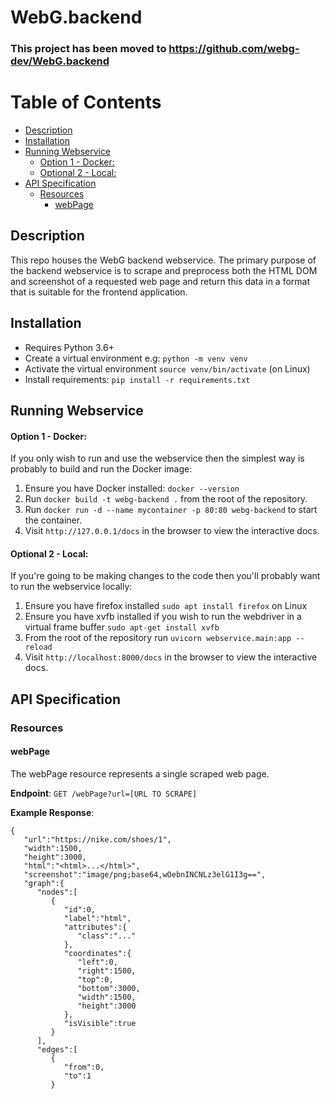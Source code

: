 # WebG.backend

### This project has been moved to https://github.com/webg-dev/WebG.backend


Table of Contents
=================

  * [Description](#description)
  * [Installation](#installation)
  * [Running Webservice](#running-webservice)
    * [Option 1 - Docker:](#option-1---docker)
    * [Optional 2 - Local:](#optional-2---local)
  * [API Specification](#api-specification)
     * [Resources](#resources)
        * [webPage](#webpage)


## Description
This repo houses the WebG backend webservice.
The primary purpose of the backend webservice is to scrape and preprocess both the
HTML DOM and screenshot of a requested web page and return this data in a format that
is suitable for the frontend application. 

## Installation
- Requires Python 3.6+
- Create a virtual environment e.g: `python -m venv venv`
- Activate the virtual environment `source venv/bin/activate` (on Linux)
- Install requirements: `pip install -r requirements.txt`

## Running Webservice

#### Option 1 - Docker:
If you only wish to run and use the webservice then the simplest way is probably
to build and run the Docker image:
1. Ensure you have Docker installed: `docker --version`
2. Run `docker build -t webg-backend .` from the root of the repository.
3. Run `docker run -d --name mycontainer -p 80:80 webg-backend` to start the container.
4. Visit `http://127.0.0.1/docs` in the browser to view the interactive docs.

#### Optional 2 - Local:
If you're going to be making changes to the code then you'll probably want to run the webservice locally:
1. Ensure you have firefox installed `sudo apt install firefox` on Linux
2. Ensure you have xvfb installed if you wish to run the webdriver in a virtual frame buffer `sudo apt-get install xvfb`
3. From the root of the repository run `uvicorn webservice.main:app --reload`
4. Visit `http://localhost:8000/docs` in the browser to view the interactive docs.


## API Specification

### Resources

#### webPage

The webPage resource represents a single scraped web page.


**Endpoint**: `GET /webPage?url=[URL TO SCRAPE]`

**Example Response**:

```json5
{
   "url":"https://nike.com/shoes/1",
   "width":1500,
   "height":3000,
   "html":"<html>...</html>",
   "screenshot":"image/png;base64,wOebnINCNLz3elG1I3g==",
   "graph":{
      "nodes":[
         {
            "id":0,
            "label":"html",
            "attributes":{
               "class":"..."
            },
            "coordinates":{
               "left":0,
               "right":1500,
               "top":0,
               "bottom":3000,
               "width":1500,
               "height":3000
            },
            "isVisible":true
         }
      ],
      "edges":[
         {
            "from":0,
            "to":1
         }
```
